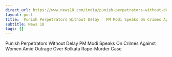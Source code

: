 ```yaml
---
direct_url: https://www.news18.com/india/punish-perpetrators-without-delay-pm-modi-speaks-on-crimes-against-women-amid-outrage-over-kolkata-rape-murder-case-9016415.html
layout: post
title:  Punish Perpetrators Without Delay   PM Modi Speaks On Crimes Against Women Amid Outrage Over Kolkata Rape-Murder Case
subtitle: News 18
tags: []
---
```


 Punish Perpetrators Without Delay   PM Modi Speaks On Crimes Against Women Amid Outrage Over Kolkata Rape-Murder Case
